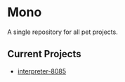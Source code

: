 # Mono
A single repository for all pet projects.

## Current Projects
* [interpreter-8085](projects/emul8ors/interpreter-8085/README.md)